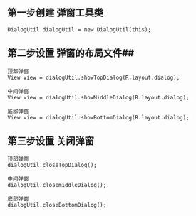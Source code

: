 

## 第一步创建 弹窗工具类 ##

    DialogUtil dialogUtil = new DialogUtil(this);

## 第二步设置 弹窗的布局文件##

	顶部弹窗
    View view = dialogUtil.showTopDialog(R.layout.dialog); 

	中间弹窗
    View view = dialogUtil.showMiddleDialog(R.layout.dialog);

	底部弹窗
    View view = dialogUtil.showBottomDialog(R.layout.dialog);  

## 第三步设置 关闭弹窗 ##	

	顶部弹窗
    dialogUtil.closeTopDialog();

	中间弹窗
    dialogUtil.closemiddleDialog();

	底部弹窗
    dialogUtil.closeBottomDialog();  

	
